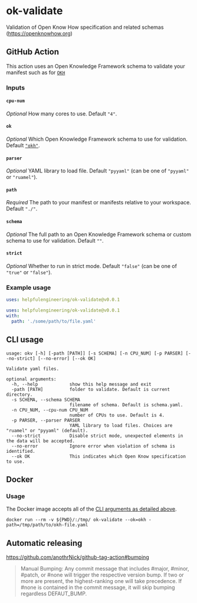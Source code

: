 # ok-validate

Validation of Open Know How specification and related schemas (https://openknowhow.org)
## GitHub Action

This action uses an Open Knowledge Framework schema to validate your manifest such as for [`OKH`](https://openknowhow.org/)

### Inputs

#### `cpu-num`

*Optional* How many cores to use. Default `"4"`.

#### `ok`

*Optional* Which Open Knowledge Framework schema to use for validation. Default [`"okh"`](./okv/schemas/okh.yaml).

#### `parser`

*Optional*  YAML library to load file. Default `"pyyaml"` (can be one of `"pyyaml"` or `"ruamel"`).

#### `path`

*Required* The path to your manifest or manifests relative to your workspace. Default `"./"`.

#### `schema`

*Optional* The full path to an Open Knowledge Framework schema or custom schema to use for validation. Default `""`.

#### `strict`

*Optional* Whether to run in strict mode. Default `"false"` (can be one of `"true"` or `"false"`).
### Example usage

```yaml
uses: helpfulengineering/ok-validate@v0.0.1
```

```yaml
uses: helpfulengineering/ok-validate@v0.0.1
with:
  path: './some/path/to/file.yaml'
```

## CLI usage

```
usage: okv [-h] [-path [PATH]] [-s SCHEMA] [-n CPU_NUM] [-p PARSER] [--no-strict] [--no-error] [--ok OK]

Validate yaml files.

optional arguments:
  -h, --help            show this help message and exit
  -path [PATH]          folder to validate. Default is current directory.
  -s SCHEMA, --schema SCHEMA
                        filename of schema. Default is schema.yaml.
  -n CPU_NUM, --cpu-num CPU_NUM
                        number of CPUs to use. Default is 4.
  -p PARSER, --parser PARSER
                        YAML library to load files. Choices are "ruamel" or "pyyaml" (default).
  --no-strict           Disable strict mode, unexpected elements in the data will be accepted.
  --no-error            Ignore error when violation of schema is identified.
  --ok OK               This indicates which Open Know specification to use.
```

## Docker

### Usage

The Docker image accepts all of the [CLI arguments as detailed above](#cli-usage).

```
docker run --rm -v ${PWD}/:/tmp/ ok-validate --ok=okh -path=/tmp/path/to/okh-file.yaml
```

## Automatic releasing

<https://github.com/anothrNick/github-tag-action#bumping>

> Manual Bumping: Any commit message that includes #major, #minor, #patch, or #none will trigger the
> respective version bump. If two or more are present, the highest-ranking one will take precedence.
> If #none is contained in the commit message, it will skip bumping regardless DEFAUT_BUMP.